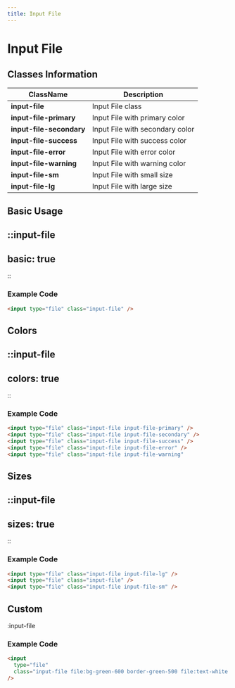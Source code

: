 ```yaml
---
title: Input File
---
```


# Input File

## Classes Information

| ClassName                | Description                     |
| ------------------------ | ------------------------------- |
| **input-file**           | Input File class                |
| **input-file-primary**   | Input File with primary color   |
| **input-file-secondary** | Input File with secondary color |
| **input-file-success**   | Input File with success color   |
| **input-file-error**     | Input File with error color     |
| **input-file-warning**   | Input File with warning color   |
| **input-file-sm**        | Input File with small size      |
| **input-file-lg**        | Input File with large size      |

## Basic Usage

::input-file
---
basic: true
---
::

### Example Code

```html [html]
<input type="file" class="input-file" />

```

## Colors

::input-file
---
colors: true
---
::

### Example Code

```html [html]
<input type="file" class="input-file input-file-primary" />
<input type="file" class="input-file input-file-secondary" />
<input type="file" class="input-file input-file-success" />
<input type="file" class="input-file input-file-error" />
<input type="file" class="input-file input-file-warning"
```

## Sizes

::input-file
---
sizes: true
---
::

### Example Code

```html [html]
<input type="file" class="input-file input-file-lg" />
<input type="file" class="input-file" />
<input type="file" class="input-file input-file-sm" />

```

## Custom

:input-file

### Example Code

```html [html]
<input
  type="file"
  class="input-file file:bg-green-600 border-green-500 file:text-white text-gray-400 dark:text-gray-300 bg-green-100 dark:bg-green-900"
/>
```
